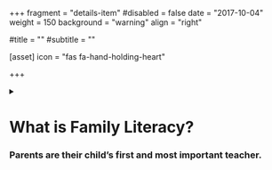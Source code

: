 +++
fragment = "details-item"
#disabled = false
date = "2017-10-04"
weight = 150
background = "warning"
align = "right"

#title = ""
#subtitle = ""

[asset]
  icon = "fas fa-hand-holding-heart"

+++

<details>
<summary>

# What is Family Literacy?

### Parents are their child’s first and most important teacher.

</summary>

***

Parents actively helping themselves and their children to become lifelong learners through a wide variety of daily activities. Children learn literacy skills starting at birth, in the home, with a parent as the child’s first teacher.

</details>

